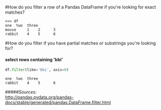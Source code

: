 #How do you filter a row of a Pandas DataFrame if you're looking for exact matches?  

```
>>> df
one  two  three
mouse     1    2      3
rabbit    4    5      6
```

#How do you filter if you have partial matches or substrings you're looking for?  

#### select rows containing 'bbi'

```python
df.filter(like='bbi', axis=0)
```
```
one  two  three
rabbit    4    5      6
```


#####*Sources:*  
<http://pandas.pydata.org/pandas-docs/stable/generated/pandas.DataFrame.filter.html>  